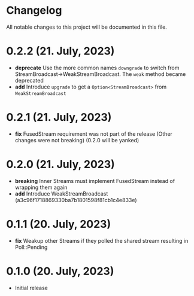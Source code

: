 # Changelog

All notable changes to this project will be documented in this file.


# 0.2.2 (21. July, 2023)
- **deprecate** Use the more common names `downgrade` to switch from StreamBroadcast->WeakStreamBroadcast. The `weak` method became deprecated
- **add** Introduce `upgrade` to get a `Option<StreamBroadcast>` from `WeakStreamBroadcast`

# 0.2.1 (21. July, 2023)
- **fix** FusedStream requirement was not part of the release (Other changes were not breaking) (0.2.0 will be yanked)

# 0.2.0 (21. July, 2023)
- **breaking** Inner Streams must implement FusedStream instead of wrapping them again
- **add** Introduce WeakStreamBroadcast (a3c96f1718869330ba7b1801598f81cb1c4e833e)

# 0.1.1 (20. July, 2023)
- **fix** Weakup other Streams if they polled the shared stream resulting in Poll::Pending 

# 0.1.0 (20. July, 2023)
- Initial release